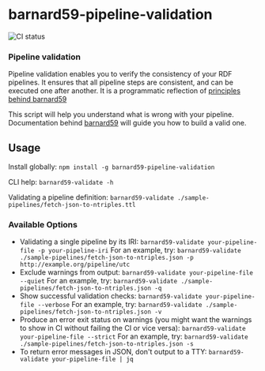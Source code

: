 # barnard59-pipeline-validation
![CI status](https://github.com/zazuko/barnard59-pipeline-validation/workflows/Node.js%20CI/badge.svg)


### Pipeline validation

Pipeline validation enables you to verify the consistency of your RDF pipelines. It ensures that all pipeline steps are consistent, and can be executed one after another.
It is a programmatic reflection of [principles behind barnard59](https://github.com/zazuko/barnard59/wiki/Validation)

This script will help you understand what is wrong with your pipeline. Documentation behind [barnard59](https://github.com/zazuko/barnard59) will guide you how to build a valid one.

## Usage

Install globally:
`npm install -g barnard59-pipeline-validation`

CLI help:
`barnard59-validate -h`

Validating a pipeline definition:
`barnard59-validate ./sample-pipelines/fetch-json-to-ntriples.ttl`

### Available Options

* Validating a single pipeline by its IRI:
    `barnard59-validate your-pipeline-file -p your-pipeline-iri`
    For an example, try:
    `barnard59-validate ./sample-pipelines/fetch-json-to-ntriples.json -p http://example.org/pipeline/utc`
* Exclude warnings from output:
    `barnard59-validate your-pipeline-file --quiet`
    For an example, try:
    `barnard59-validate ./sample-pipelines/fetch-json-to-ntriples.json -q`
* Show successful validation checks:
    `barnard59-validate your-pipeline-file --verbose`
    For an example, try:
    `barnard59-validate ./sample-pipelines/fetch-json-to-ntriples.json -v`
* Produce an error exit status on warnings (you might want the warnings to show in CI without failing the CI or vice versa):
    `barnard59-validate your-pipeline-file --strict`
    For an example, try:
    `barnard59-validate ./sample-pipelines/fetch-json-to-ntriples.json -s`
* To return error messages in JSON, don't output to a TTY:
    `barnard59-validate your-pipeline-file | jq`
